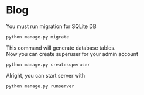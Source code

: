 # Blog

You must run migration for SQLite DB

    python manage.py migrate

This command will generate database tables.<br>
Now you can create superuser for your admin account

    python manage.py createsuperuser

Alright, you can start server with

    python manage.py runserver